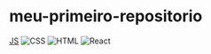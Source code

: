 # meu-primeiro-repositorio

[JS](https://skillicons.dev/icons?i=js) ![CSS](https://skillicons.dev/icons?i=css) ![HTML](https://skillicons.dev/icons?i=html) ![React](https://skillicons.dev/icons?i=react)
